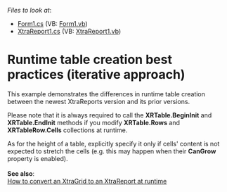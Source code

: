 <!-- default file list -->
*Files to look at*:

* [Form1.cs](./CS/Reporting_runtime-table-creation-best-practices-iterative-approach-e1356/Form1.cs) (VB: [Form1.vb](./VB/Reporting_runtime-table-creation-best-practices-iterative-approach-e1356/Form1.vb))
* [XtraReport1.cs](./CS/Reporting_runtime-table-creation-best-practices-iterative-approach-e1356/XtraReport1.cs) (VB: [XtraReport1.vb](./VB/Reporting_runtime-table-creation-best-practices-iterative-approach-e1356/XtraReport1.vb))
<!-- default file list end -->
# Runtime table creation best practices (iterative approach)


<p>This example demonstrates the differences in runtime table creation between the newest XtraReports version and its prior versions.</p>
<p>Please note that it is always required to call the <strong>XRTable.BeginInit</strong> and <strong>XRTable.EndInit</strong> methods if you modify <strong>XRTable.Rows</strong> and <strong>XRTableRow.Cells</strong> collections at runtime.</p>
<p>As for the height of a table, explicitly specify it only if cells' content is not expected to stretch the cells (e.g. this may happen when their <strong>CanGrow</strong> property is enabled).<br><br><strong>See also</strong>:<br><a href="https://www.devexpress.com/Support/Center/p/E108">How to convert an XtraGrid to an XtraReport at runtime</a></p>

<br/>


